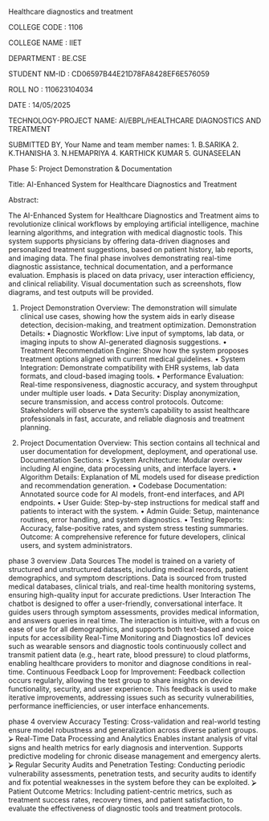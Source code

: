 Healthcare diagnostics and treatment

COLLEGE CODE : 1106

COLLEGE NAME : IIET

DEPARTMENT : BE.CSE

STUDENT NM-ID : CD06597B44E21D78FA8428EF6E576059

ROLL NO : 110623104034

DATE : 14/05/2025

TECHNOLOGY-PROJECT NAME:
AI/EBPL/HEALTHCARE DIAGNOSTICS AND TREATMENT









SUBMITTED BY,
Your Name and team member names:
    1. B.SARIKA
    2. K.THANISHA
    3. N.HEMAPRIYA
    4. KARTHICK KUMAR
    5. GUNASEELAN
    
Phase 5: Project Demonstration & Documentation

Title: AI-Enhanced System for Healthcare Diagnostics and Treatment

Abstract: 

The AI-Enhanced System for Healthcare Diagnostics and Treatment aims to revolutionize clinical workflows by employing artificial intelligence, machine learning algorithms, and integration with medical diagnostic tools. This system supports physicians by offering data-driven diagnoses and personalized treatment suggestions, based on patient history, lab reports, and imaging data. The final phase involves demonstrating real-time diagnostic assistance, technical documentation, and a performance evaluation. Emphasis is placed on data privacy, user interaction efficiency, and clinical reliability. Visual documentation such as screenshots, flow diagrams, and test outputs will be provided.












1. Project Demonstration
Overview: 
The demonstration will simulate clinical use cases, showing how the system aids in early disease detection, decision-making, and treatment optimization.
Demonstration Details:
•	Diagnostic Workflow: Live input of symptoms, lab data, or imaging inputs to show AI-generated diagnosis suggestions.
•	Treatment Recommendation Engine: Show how the system proposes treatment options aligned with current medical guidelines.
•	System Integration: Demonstrate compatibility with EHR systems, lab data formats, and cloud-based imaging tools.
•	Performance Evaluation: Real-time responsiveness, diagnostic accuracy, and system throughput under multiple user loads.
•	Data Security: Display anonymization, secure transmission, and access control protocols.
Outcome:
 Stakeholders will observe the system’s capability to assist healthcare professionals in fast, accurate, and reliable diagnosis and treatment planning.

2. Project Documentation
Overview:
 This section contains all technical and user documentation for development, deployment, and operational use.
Documentation Sections:
•	System Architecture: Modular overview including AI engine, data processing units, and interface layers.
•	Algorithm Details: Explanation of ML models used for disease prediction and recommendation generation.
•	Codebase Documentation: Annotated source code for AI models, front-end interfaces, and API endpoints.
•	User Guide: Step-by-step instructions for medical staff and patients to interact with the system.
•	Admin Guide: Setup, maintenance routines, error handling, and system diagnostics.
•	Testing Reports: Accuracy, false-positive rates, and system stress testing summaries.
Outcome: 
A comprehensive reference for future developers, clinical users, and system administrators.

phase 3 overview
.Data Sources
The model is trained on a variety of structured and unstructured datasets, including medical records, patient demographics, and symptom descriptions. Data is sourced from trusted medical databases, clinical trials, and real-time health monitoring systems, ensuring high-quality input for accurate predictions.
User Interaction
The chatbot is designed to offer a user-friendly, conversational interface. It guides users through symptom assessments, provides medical information, and answers queries in real time. The interaction is intuitive, with a focus on ease of use for all demographics, and supports both text-based and voice inputs for accessibility
Real-Time Monitoring and Diagnostics
IoT devices such as wearable sensors and diagnostic tools continuously collect and transmit patient data (e.g., heart rate, blood pressure) to cloud platforms, enabling healthcare providers to monitor and diagnose conditions in real-time.
Continuous Feedback Loop for Improvement:
Feedback collection occurs regularly, allowing the test group to share insights on device functionality, security, and user experience. This feedback is used to make iterative improvements, addressing issues such as security vulnerabilities, performance inefficiencies, or user interface enhancements.

phase 4 overview
Accuracy Testing: Cross-validation and real-world testing ensure model robustness and generalization across diverse patient groups.
⮚	Real-Time Data Processing and Analytics
Enables instant analysis of vital signs and health metrics for early diagnosis and intervention.
Supports predictive modeling for chronic disease management and emergency alerts.
⮚	Regular Security Audits and Penetration Testing: Conducting periodic vulnerability assessments, penetration tests, and security audits to identify and fix potential weaknesses in the system before they can be exploited.
⮚	Patient Outcome Metrics: Including patient-centric metrics, such as treatment success rates, recovery times, and patient satisfaction, to evaluate the effectiveness of diagnostic tools and treatment protocols.
